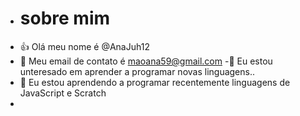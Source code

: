 - # sobre mim
- 👍 Olá meu nome é @AnaJuh12
- 👀  Meu email de contato é maoana59@gmail.com
-🌱 Eu estou unteresado em aprender a programar novas linguagens..
- 💞️ Eu estou aprendendo a programar recentemente linguagens de JavaScript e Scratch
- 

